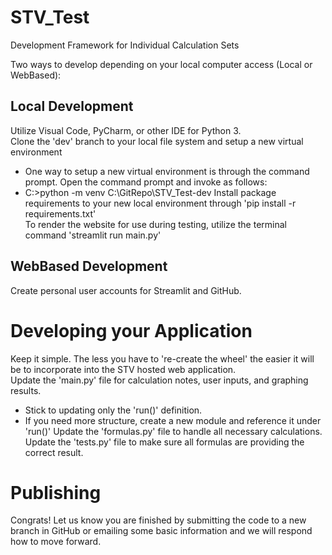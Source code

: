# STV_Test
Development Framework for Individual Calculation Sets

Two ways to develop depending on your local computer access (Local or WebBased):

## Local Development
Utilize Visual Code, PyCharm, or other IDE for Python 3.  
Clone the 'dev' branch to your local file system and setup a new virtual environment  
* One way to setup a new virtual environment is through the command prompt. Open the command prompt and invoke as follows:  
* C:\>python -m venv C:\GitRepo\STV_Test-dev
Install package requirements to your new local environment through 'pip install -r requirements.txt'  
To render the website for use during testing, utilize the terminal command 'streamlit run main.py'  
 
## WebBased Development
Create personal user accounts for Streamlit and GitHub.  

# Developing your Application
Keep it simple. The less you have to 're-create the wheel' the easier it will be to incorporate into the STV hosted web application.  
Update the 'main.py' file for calculation notes, user inputs, and graphing results.  
* Stick to updating only the 'run()' definition.
* If you need more structure, create a new module and reference it under 'run()'
Update the 'formulas.py' file to handle all necessary calculations.  
Update the 'tests.py' file to make sure all formulas are providing the correct result.  

# Publishing
Congrats!
Let us know you are finished by submitting the code to a new branch in GitHub or emailing some basic information and we will respond how to move forward.
